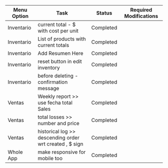 | Menu Option | Task                                                    | Status    | Required Modifications |
| ----------- | ------------------------------------------------------- | --------- | ---------------------- |
| Inventario  | current total - $ with cost per unit                    | Completed |                        |
| Inventario  | List of products with current totals                    | Completed |                        |
| Inventario  | Add Resumen Here                                        | Completed |                        |
| Inventario  | reset button in edit inventory                          | Completed |                        |
| Inventario  | before deleting - confirmation message                  | Completed |                        |
| Ventas      | Weekly report >> use fecha total Sales                  | Completed |                        |
| Ventas      | total losses >> number and price                        | Completed |                        |
| Ventas      | historical log >> descending order wrt created , $ sign | Completed |                        |
| Whole App   | make responsive for mobile too                          | Completed |                        |
